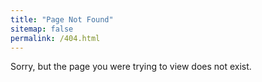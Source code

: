 ```yaml
---
title: "Page Not Found"
sitemap: false
permalink: /404.html
---
```


Sorry, but the page you were trying to view does not exist. 
